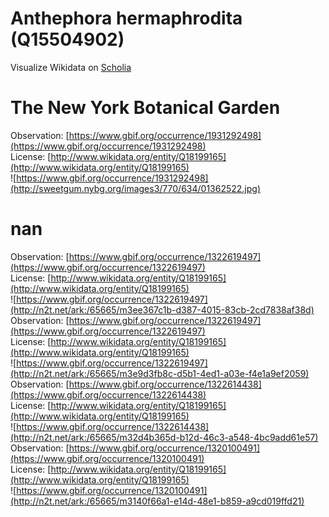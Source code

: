 
Anthephora hermaphrodita (Q15504902)
====================================
  
Visualize Wikidata on [Scholia](https://scholia.toolforge.org/taxon/Q15504902)
# The New York Botanical Garden
  
Observation: [https://www.gbif.org/occurrence/1931292498](https://www.gbif.org/occurrence/1931292498)  
License: [http://www.wikidata.org/entity/Q18199165](http://www.wikidata.org/entity/Q18199165)  
![https://www.gbif.org/occurrence/1931292498](http://sweetgum.nybg.org/images3/770/634/01362522.jpg)
# nan
  
Observation: [https://www.gbif.org/occurrence/1322619497](https://www.gbif.org/occurrence/1322619497)  
License: [http://www.wikidata.org/entity/Q18199165](http://www.wikidata.org/entity/Q18199165)  
![https://www.gbif.org/occurrence/1322619497](http://n2t.net/ark:/65665/m3ee367c1b-d387-4015-83cb-2cd7838af38d)  
Observation: [https://www.gbif.org/occurrence/1322619497](https://www.gbif.org/occurrence/1322619497)  
License: [http://www.wikidata.org/entity/Q18199165](http://www.wikidata.org/entity/Q18199165)  
![https://www.gbif.org/occurrence/1322619497](http://n2t.net/ark:/65665/m3e9d3fb8c-d5b1-4ed1-a03e-f4e1a9ef2059)  
Observation: [https://www.gbif.org/occurrence/1322614438](https://www.gbif.org/occurrence/1322614438)  
License: [http://www.wikidata.org/entity/Q18199165](http://www.wikidata.org/entity/Q18199165)  
![https://www.gbif.org/occurrence/1322614438](http://n2t.net/ark:/65665/m32d4b365d-b12d-46c3-a548-4bc9add61e57)  
Observation: [https://www.gbif.org/occurrence/1320100491](https://www.gbif.org/occurrence/1320100491)  
License: [http://www.wikidata.org/entity/Q18199165](http://www.wikidata.org/entity/Q18199165)  
![https://www.gbif.org/occurrence/1320100491](http://n2t.net/ark:/65665/m3140f66a1-e14d-48e1-b859-a9cd019ffd21)
